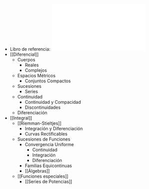 - Libro de referencia: ![Rudin](../assets/rudin_1724042583954_0.pdf)
- [[Diferencial]]
	- Cuerpos
		- Reales
		- Complejos
	- Espacios Métricos
		- Conjuntos Compactos
	- Sucesiones
		- Series
	- Continuidad
		- Continuidad y Compacidad
		- Discontinuidades
	- Diferenciación
- [[Integral]]
	- [[Riemman-Stieltjes]]
		- Integración y Diferenciación
		- Curvas Rectificables
	- Sucesiones de Funciones
		- Convergencia Uniforme
			- Continuidad
			- Integración
			- Diferenciación
		- Familias Equicontinuas
		- [[Álgebras]]
	- [[Funciones especiales]]
		- [[Series de Potencias]]